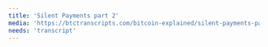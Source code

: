 ```yaml
---
title: 'Silent Payments part 2'
media: 'https://btctranscripts.com/bitcoin-explained/silent-payments-part-2'
needs: 'transcript'
---
```




